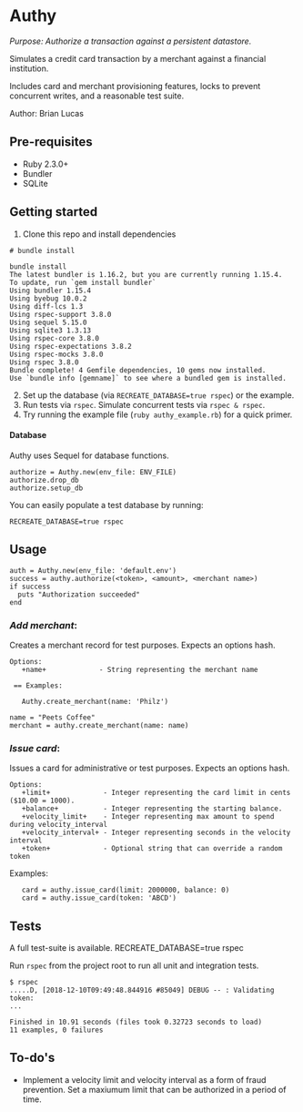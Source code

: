 # Authy

*Purpose: Authorize a transaction against a persistent datastore.*

Simulates a credit card transaction by a merchant against a financial institution. 

Includes card and merchant provisioning features, locks to prevent concurrent writes, and a reasonable test suite.

Author: Brian Lucas

## Pre-requisites
- Ruby 2.3.0+ 
- Bundler
- SQLite

## Getting started
1. Clone this repo and install dependencies

```
# bundle install

bundle install
The latest bundler is 1.16.2, but you are currently running 1.15.4.
To update, run `gem install bundler`
Using bundler 1.15.4
Using byebug 10.0.2
Using diff-lcs 1.3
Using rspec-support 3.8.0
Using sequel 5.15.0
Using sqlite3 1.3.13
Using rspec-core 3.8.0
Using rspec-expectations 3.8.2
Using rspec-mocks 3.8.0
Using rspec 3.8.0
Bundle complete! 4 Gemfile dependencies, 10 gems now installed.
Use `bundle info [gemname]` to see where a bundled gem is installed.
```

2. Set up the database (via `RECREATE_DATABASE=true rspec`) or the example.
3. Run tests via `rspec`.  Simulate concurrent tests via `rspec & rspec`.
4. Try running the example file (`ruby authy_example.rb`) for a quick primer.

#### Database
Authy uses Sequel for database functions. 

```
authorize = Authy.new(env_file: ENV_FILE)
authorize.drop_db
authorize.setup_db
```

You can easily populate a test database by running:

```
RECREATE_DATABASE=true rspec
```

## Usage

```
auth = Authy.new(env_file: 'default.env')
success = authy.authorize(<token>, <amount>, <merchant name>)
if success
  puts "Authorization succeeded"
end
```

### *Add merchant*:

Creates a merchant record for test purposes.
Expects an options hash.
```
Options:
   +name+             - String representing the merchant name

 == Examples:

   Authy.create_merchant(name: 'Philz')
```

```
name = "Peets Coffee"
merchant = authy.create_merchant(name: name)
```

### *Issue card*:

Issues a card for administrative or test purposes.
Expects an options hash.
```
Options:
   +limit+             - Integer representing the card limit in cents ($10.00 = 1000).
   +balance+           - Integer representing the starting balance.
   +velocity_limit+    - Integer representing max amount to spend during velocity_interval
   +velocity_interval+ - Integer representing seconds in the velocity interval
   +token+             - Optional string that can override a random token
```
Examples:
```
   card = authy.issue_card(limit: 2000000, balance: 0)
   card = authy.issue_card(token: 'ABCD')
```

## Tests
A full test-suite is available.
RECREATE_DATABASE=true rspec

Run `rspec` from the project root to run all unit and integration tests.

```
$ rspec
.....D, [2018-12-10T09:49:48.844916 #85049] DEBUG -- : Validating token:
...

Finished in 10.91 seconds (files took 0.32723 seconds to load)
11 examples, 0 failures
```

## To-do's
- Implement a velocity limit and velocity interval as a form of fraud prevention.  Set a maxiumum limit that can be authorized in a period of time.